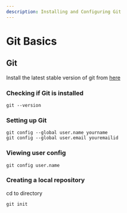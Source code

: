 ```yaml
---
description: Installing and Configuring Git
---
```


# Git Basics

## Git

Install the latest stable version of git from [here](https://git-scm.com/)

### **Checking if Git is installed**

```text
git --version
```

### Setting up Git

```text
git config --global user.name yourname
git config --global user.email youremailid
```

### **Viewing user config**

```text
git config user.name
```

### Creating a local repository

cd to directory

```text
git init
```


